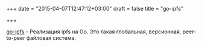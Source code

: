 +++
date = "2015-04-07T12:47:12+03:00"
draft = false
title = "go-ipfs"

+++

<p><a href="https://github.com/ipfs/go-ipfs">go-ipfs</a>&nbsp;- Реализация&nbsp;ipfs на Go. Это такая глобальная, версионная, peer-to-peer файловая система.</p>

